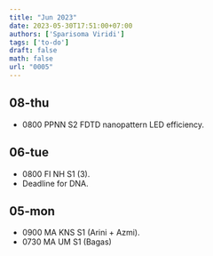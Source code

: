 ```yaml
---
title: "Jun 2023"
date: 2023-05-30T17:51:00+07:00
authors: ['Sparisoma Viridi']
tags: ['to-do']
draft: false
math: false
url: "0005"
---
```


## 08-thu
+ 0800 PPNN S2 FDTD nanopattern LED efficiency.


## 06-tue
+ 0800 FI NH S1 (3).
+ Deadline for DNA.


## 05-mon
+ 0900 MA KNS S1 (Arini + Azmi).
+ 0730 MA UM S1 (Bagas)
